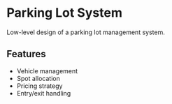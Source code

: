 # Parking Lot System

Low-level design of a parking lot management system.

## Features
- Vehicle management
- Spot allocation
- Pricing strategy
- Entry/exit handling
